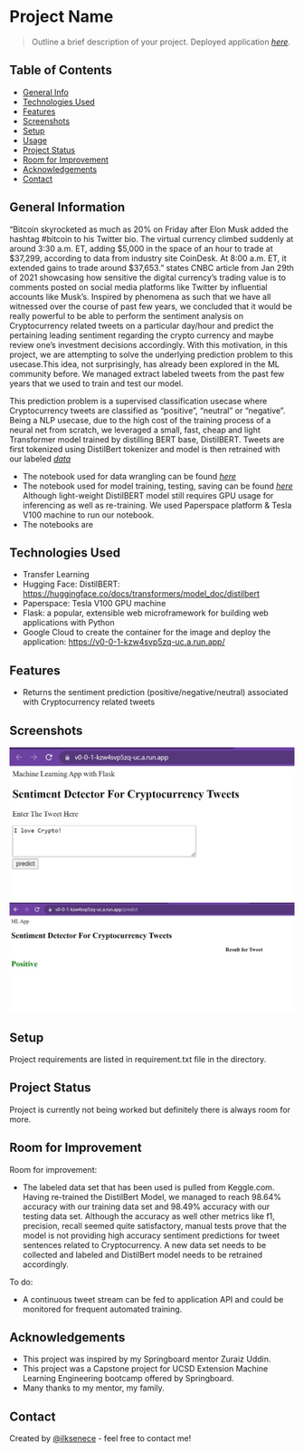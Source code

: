 # Project Name
> Outline a brief description of your project.
> Deployed application [_here_](https://v0-0-1-kzw4svp5zq-uc.a.run.app/). <!-- If you have the project hosted somewhere, include the link here. -->

## Table of Contents
* [General Info](#general-information)
* [Technologies Used](#technologies-used)
* [Features](#features)
* [Screenshots](#screenshots)
* [Setup](#setup)
* [Usage](#usage)
* [Project Status](#project-status)
* [Room for Improvement](#room-for-improvement)
* [Acknowledgements](#acknowledgements)
* [Contact](#contact)
<!-- * [License](#license) -->


## General Information
“Bitcoin skyrocketed as much as 20% on Friday after Elon Musk added the hashtag #bitcoin to his Twitter bio.
The virtual currency climbed suddenly at around 3:30 a.m. ET, adding $5,000 in the space of an hour to trade at $37,299, according to data from industry site CoinDesk. At 8:00 a.m. ET, it extended gains to trade around $37,653.” states CNBC article from Jan 29th of 2021 showcasing how sensitive the digital currency’s trading value is to comments posted on social media platforms like Twitter by influential accounts like Musk’s. Inspired by phenomena as such that we have all witnessed over the course of past few years, we concluded that it would be really powerful to be able to perform the sentiment analysis on Cryptocurrency related tweets on a particular day/hour  and predict the pertaining leading sentiment regarding the crypto currency and maybe review one’s investment decisions accordingly. With this motivation, in this project, we are attempting to solve the underlying prediction problem to this usecase.This idea, not surprisingly, has already been explored in the ML community before. We managed extract labeled tweets from the past few years that we used to train and test our model. 

This prediction problem is a supervised classification usecase where Cryptocurrency tweets are classified as “positive”, “neutral” or “negative”. Being a NLP usecase, due to the high cost of the training process of a neural net from scratch, we leveraged a small, fast, cheap and light Transformer model trained by distilling BERT base, DistilBERT. Tweets are first tokenized using DistilBert tokenizer and model is then retrained with our labeled [_data_](./Exploration/data/bitcointweets.csv)
- The notebook used for data wrangling can be found [_here_](./Exploration/datacleansing/DataCleansingNotebook.ipynb)
- The notebook used for model training, testing, saving can be found [_here_](./Exploration/modeltraining/Bert.ipynb) Although light-weight DistilBERT model still requires GPU usage for inferencing as well as re-training. We used Paperspace platform & Tesla V100 machine to run our notebook.
- The notebooks are 

## Technologies Used
- Transfer Learning 
- Hugging Face: DistilBERT: https://huggingface.co/docs/transformers/model_doc/distilbert
- Paperspace: Tesla V100 GPU machine
- Flask: a popular, extensible web microframework for building web applications with Python
- Google Cloud to create the container for the image and deploy the application: https://v0-0-1-kzw4svp5zq-uc.a.run.app/


## Features
- Returns the sentiment prediction (positive/negative/neutral) associated with Cryptocurrency related tweets


## Screenshots
![Main_screen](./img/screenshot1.jpg)
![Prediction_Outcome](./img/screenshot2.jpg)
<!-- If you have screenshots you'd like to share, include them here. -->


## Setup
Project requirements are listed in requirement.txt file in the directory. 



## Project Status
Project is currently not being worked but definitely there is always room for more.


## Room for Improvement

Room for improvement:
- The labeled data set that has been used is pulled from Keggle.com. Having re-trained the DistilBert Model, we managed to reach 98.64% accuracy with our training data set and 98.49% accuracy with our testing data set. Although the accuracy as well other metrics like f1, precision, recall seemed quite satisfactory, manual tests prove that the model is not providing high accuracy sentiment predictions for tweet sentences related to Cryptocurrency. A new data set needs to be collected and labeled and DistilBert model needs to be retrained accordingly.

To do:
- A continuous tweet stream can be fed to application API and could be monitored for frequent automated training.


## Acknowledgements
- This project was inspired by my Springboard mentor Zuraiz Uddin.
- This project was a Capstone project for UCSD Extension Machine Learning Engineering bootcamp offered by Springboard.
- Many thanks to my mentor, my family.


## Contact
Created by [@ilksenece](https://github.com/ilksenece/CryptoSentimentAnalysis) - feel free to contact me!


<!-- Optional -->
<!-- ## License -->
<!-- This project is open source and available under the [... License](). -->

<!-- You don't have to include all sections - just the one's relevant to your project -->
